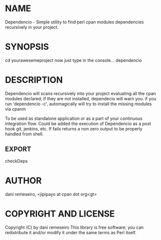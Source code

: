# NAME

Dependencio - Simple utility to find perl cpan modules dependencies recursively in your project.

# SYNOPSIS
cd yourawesemeproject
now just type in the console...
dependencio

# DESCRIPTION
Dependencio will scans recursively into your project evaluating all the cpan modules declared, if they are not installed, dependecio will warn you.
if you run 'dependencio -c', automagically will try to install the missing modules via cpanm

To be used as standalone application or as a part of your continuous integration flow.
Could be added the execution of Dependencio as a post hook git, jenkins, etc. If fails returns a non zero output to be properly handled from shell.

## EXPORT

checkDeps

# AUTHOR

dani remeseiro, &lt;jipipayo at cpan dot org&lt;gt>

# COPYRIGHT AND LICENSE

Copyright (C) by dani remeseiro
This library is free software; you can redistribute it and/or modify
it under the same terms as Perl itself.
